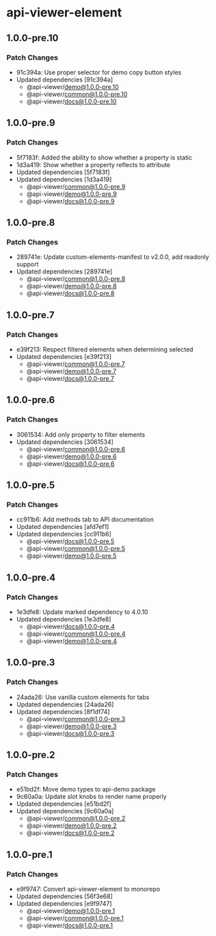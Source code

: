 # api-viewer-element

## 1.0.0-pre.10

### Patch Changes

- 91c394a: Use proper selector for demo copy button styles
- Updated dependencies [91c394a]
  - @api-viewer/demo@1.0.0-pre.10
  - @api-viewer/common@1.0.0-pre.10
  - @api-viewer/docs@1.0.0-pre.10

## 1.0.0-pre.9

### Patch Changes

- 5f7183f: Added the ability to show whether a property is static
- 1d3a419: Show whether a property reflects to attribute
- Updated dependencies [5f7183f]
- Updated dependencies [1d3a419]
  - @api-viewer/common@1.0.0-pre.9
  - @api-viewer/demo@1.0.0-pre.9
  - @api-viewer/docs@1.0.0-pre.9

## 1.0.0-pre.8

### Patch Changes

- 289741e: Update custom-elements-manifest to v2.0.0, add readonly support
- Updated dependencies [289741e]
  - @api-viewer/common@1.0.0-pre.8
  - @api-viewer/demo@1.0.0-pre.8
  - @api-viewer/docs@1.0.0-pre.8

## 1.0.0-pre.7

### Patch Changes

- e39f213: Respect filtered elements when determining selected
- Updated dependencies [e39f213]
  - @api-viewer/common@1.0.0-pre.7
  - @api-viewer/demo@1.0.0-pre.7
  - @api-viewer/docs@1.0.0-pre.7

## 1.0.0-pre.6

### Patch Changes

- 3061534: Add only property to filter elements
- Updated dependencies [3061534]
  - @api-viewer/common@1.0.0-pre.6
  - @api-viewer/demo@1.0.0-pre.6
  - @api-viewer/docs@1.0.0-pre.6

## 1.0.0-pre.5

### Patch Changes

- cc911b6: Add methods tab to API documentation
- Updated dependencies [afd7ef1]
- Updated dependencies [cc911b6]
  - @api-viewer/docs@1.0.0-pre.5
  - @api-viewer/common@1.0.0-pre.5
  - @api-viewer/demo@1.0.0-pre.5

## 1.0.0-pre.4

### Patch Changes

- 1e3dfe8: Update marked dependency to 4.0.10
- Updated dependencies [1e3dfe8]
  - @api-viewer/docs@1.0.0-pre.4
  - @api-viewer/common@1.0.0-pre.4
  - @api-viewer/demo@1.0.0-pre.4

## 1.0.0-pre.3

### Patch Changes

- 24ada26: Use vanilla custom elements for tabs
- Updated dependencies [24ada26]
- Updated dependencies [8f1df74]
  - @api-viewer/common@1.0.0-pre.3
  - @api-viewer/demo@1.0.0-pre.3
  - @api-viewer/docs@1.0.0-pre.3

## 1.0.0-pre.2

### Patch Changes

- e51bd2f: Move demo types to api-demo package
- 9c60a0a: Update slot knobs to render name properly
- Updated dependencies [e51bd2f]
- Updated dependencies [9c60a0a]
  - @api-viewer/common@1.0.0-pre.2
  - @api-viewer/demo@1.0.0-pre.2
  - @api-viewer/docs@1.0.0-pre.2

## 1.0.0-pre.1

### Patch Changes

- e9f9747: Convert api-viewer-element to monorepo
- Updated dependencies [56f3e68]
- Updated dependencies [e9f9747]
  - @api-viewer/demo@1.0.0-pre.1
  - @api-viewer/common@1.0.0-pre.1
  - @api-viewer/docs@1.0.0-pre.1
